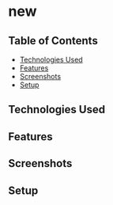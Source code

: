 # new

## Table of Contents
* [Technologies Used](#technologies-used)
* [Features](#features)
* [Screenshots](#screenshots)
* [Setup](#setup)

## Technologies Used
    
## Features

## Screenshots

## Setup
